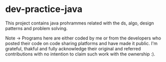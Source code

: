 # dev-practice-java

This project contains java prohrammes related with the ds, algo, design patterns and problem solving.









Note ->
Programs here are either coded by me or from the developers who posted their code on code sharing platforms and have made it public.
I'm grateful, thakful and fully acknowledge their original and referred contributions with no intention to claim such work with the ownership :).
